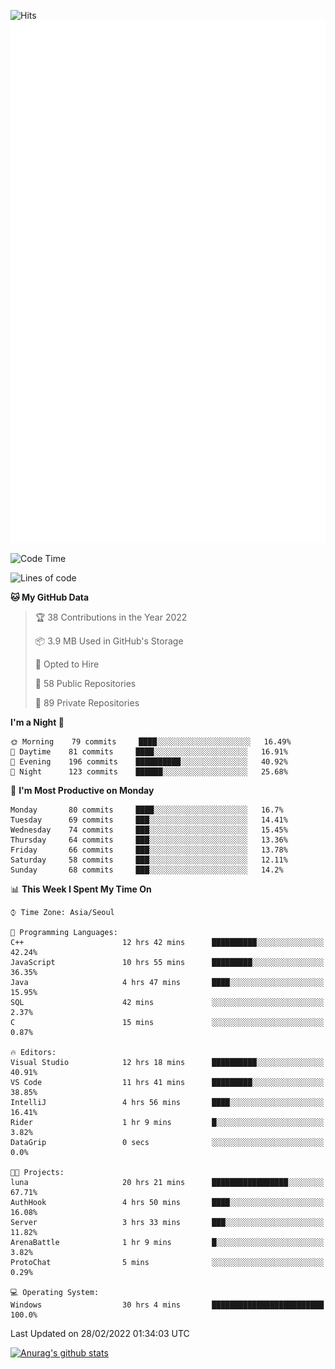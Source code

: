 ![Hits](https://hits.seeyoufarm.com/api/count/incr/badge.svg?url=https%3A%2F%2Fgithub.com%2Fkokose1234&count_bg=%2379C83D&title_bg=%23555555&icon=apple.svg&icon_color=%23E7E7E7&title=hits&edge_flat=false)
<br/>
![Metrics](https://github.com/kokose1234/kokose1234/blob/main/github-metrics.svg)

<!--START_SECTION:waka-->
![Code Time](http://img.shields.io/badge/Code%20Time-521%20hrs%2016%20mins-blue)

![Lines of code](https://img.shields.io/badge/From%20Hello%20World%20I%27ve%20Written-8%20Million%20lines%20of%20code-blue)

**🐱 My GitHub Data** 

> 🏆 38 Contributions in the Year 2022
 > 
> 📦 3.9 MB Used in GitHub's Storage 
 > 
> 💼 Opted to Hire
 > 
> 📜 58 Public Repositories 
 > 
> 🔑 89 Private Repositories  
 > 
**I'm a Night 🦉** 

```text
🌞 Morning    79 commits     ████░░░░░░░░░░░░░░░░░░░░░   16.49% 
🌆 Daytime    81 commits     ████░░░░░░░░░░░░░░░░░░░░░   16.91% 
🌃 Evening    196 commits    ██████████░░░░░░░░░░░░░░░   40.92% 
🌙 Night      123 commits    ██████░░░░░░░░░░░░░░░░░░░   25.68%

```
📅 **I'm Most Productive on Monday** 

```text
Monday       80 commits     ████░░░░░░░░░░░░░░░░░░░░░   16.7% 
Tuesday      69 commits     ███░░░░░░░░░░░░░░░░░░░░░░   14.41% 
Wednesday    74 commits     ███░░░░░░░░░░░░░░░░░░░░░░   15.45% 
Thursday     64 commits     ███░░░░░░░░░░░░░░░░░░░░░░   13.36% 
Friday       66 commits     ███░░░░░░░░░░░░░░░░░░░░░░   13.78% 
Saturday     58 commits     ███░░░░░░░░░░░░░░░░░░░░░░   12.11% 
Sunday       68 commits     ███░░░░░░░░░░░░░░░░░░░░░░   14.2%

```


📊 **This Week I Spent My Time On** 

```text
⌚︎ Time Zone: Asia/Seoul

💬 Programming Languages: 
C++                      12 hrs 42 mins      ██████████░░░░░░░░░░░░░░░   42.24% 
JavaScript               10 hrs 55 mins      █████████░░░░░░░░░░░░░░░░   36.35% 
Java                     4 hrs 47 mins       ████░░░░░░░░░░░░░░░░░░░░░   15.95% 
SQL                      42 mins             ░░░░░░░░░░░░░░░░░░░░░░░░░   2.37% 
C                        15 mins             ░░░░░░░░░░░░░░░░░░░░░░░░░   0.87%

🔥 Editors: 
Visual Studio            12 hrs 18 mins      ██████████░░░░░░░░░░░░░░░   40.91% 
VS Code                  11 hrs 41 mins      █████████░░░░░░░░░░░░░░░░   38.85% 
IntelliJ                 4 hrs 56 mins       ████░░░░░░░░░░░░░░░░░░░░░   16.41% 
Rider                    1 hr 9 mins         █░░░░░░░░░░░░░░░░░░░░░░░░   3.82% 
DataGrip                 0 secs              ░░░░░░░░░░░░░░░░░░░░░░░░░   0.0%

🐱‍💻 Projects: 
luna                     20 hrs 21 mins      █████████████████░░░░░░░░   67.71% 
AuthHook                 4 hrs 50 mins       ████░░░░░░░░░░░░░░░░░░░░░   16.08% 
Server                   3 hrs 33 mins       ███░░░░░░░░░░░░░░░░░░░░░░   11.82% 
ArenaBattle              1 hr 9 mins         █░░░░░░░░░░░░░░░░░░░░░░░░   3.82% 
ProtoChat                5 mins              ░░░░░░░░░░░░░░░░░░░░░░░░░   0.29%

💻 Operating System: 
Windows                  30 hrs 4 mins       █████████████████████████   100.0%

```


 Last Updated on 28/02/2022 01:34:03 UTC
<!--END_SECTION:waka-->

[![Anurag's github stats](https://github-readme-stats.vercel.app/api?username=kokose1234&theme=dracula)](https://github.com/anuraghazra/github-readme-stats)



	
